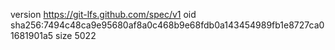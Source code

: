 version https://git-lfs.github.com/spec/v1
oid sha256:7494c48ca9e95680af8a0c468b9e68fdb0a143454989fb1e8727ca01681901a5
size 5022
